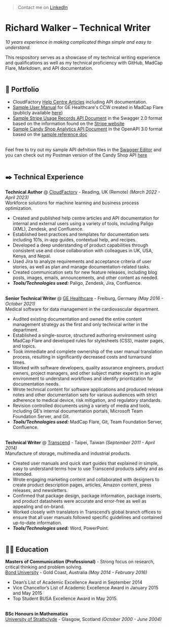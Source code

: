 > Contact me on [LinkedIn](https://www.linkedin.com/in/richwalker1/)

# Richard Walker &ndash; Technical Writer

_10 years experience in making complicated things simple and easy to understand._

This respository serves as a showcase of my technical writing experience and qualifications as well as my technical proficiency with GitHub, MadCap Flare, Markdown, and API documentation.<br><br>

## :briefcase: Portfolio

- CloudFactory [Help Centre Articles](https://help.cloudfactory.com/hc/en-gb) including API documentation.
- [Sample User Manual](https://github.com/richw2k/tech-writer/blob/main/ccw-user-manual.pdf) for GE Healthcare's CCW created in MadCap Flare (publicly available [here](https://customer-doc.cloud.gehealthcare.com/#/cdp/dashboard))
- [Sample Stripe Usage Records API Document](https://github.com/richw2k/tech-writer/blob/main/stripe-usage-records-api.yaml) in the Swagger 2.0 format based on the information found on the [Stripe website](https://stripe.com/docs/api/usage_records)
- [Sample Candy Shop Analytics API Document](https://github.com/richw2k/tech-writer/blob/main/candy-shop-analytics-api-document.yaml) in the OpenAPI 3.0 format based on the [sample reference doc](https://github.com/richw2k/tech-writer/blob/main/candy-shop-analytics-api-reference.md)<br><br>

Feel free to try out my sample API defnition files in the [Swagger Editor](https://editor.swagger.io/) and you can check out my Postman version of the Candy Shop API [here](https://documenter.getpostman.com/view/18224405/UVR4PAbT)<br><br>

## :black_nib: Technical Experience

**Technical Author** @ [CloudFactory](https://www.linkedin.com/company/cloudfactory-com) - Reading, UK (Remote) _(March 2022 - April 2023)_ <br>
Workforce solutions for machine learning and business process optimization.
  - Created and published help centre articles and API documentation for internal and external users using a variety of tools, including Paligo (XML), Zendesk, and Confluence.
  - Established best practices and templates for documentation sets including 101s, in-app guides, contextual help, and recipes.
  - Developed a deep understanding of product capabilities through consistent use and close collaboration with colleagues in UK, USA, Kenya, and Nepal.
  - Used Jira to analyze requirements and acceptance criteria of user stories, as well as plan and manage documentation-related tasks.
  - Created communication sets for new feature releases, including blog posts, images, emails, announcements, and other content as needed.
  - **_Tools/Technologies used:_** Paligo, Zendesk, Jira, Confluence.<br><br>

**Senior Technical Writer** @ [GE Healthcare](https://www.linkedin.com/company/gehealthcare) - Freiburg, Germany _(May 2016 - October 2021)_ <br>
Medical software for data management in the cardiovascular department.
  - Audited existing documentation and owned the entire content management strategy as the first and only technical writer in the department.
  - Established a single-source, structured authoring environment using MadCap Flare and developed rules for stylesheets (CSS), master pages, and topics.
  - Took immediate and complete ownership of the user manual translation process, resulting in significantly decreased costs and turnaround times.
  - Worked with software developers, quality assurance engineers, product owners, project managers, and other subject matter experts in an agile environment to understand workflows and identify prioritization for documentation needs.
  - Wrote technical content for software applications and produced release notes and other documentation sets for various audiences with strict adherence to medical device, risk mitigation, and regulatory standards.
  - Revision controlled documents using a variety of media and tools, including GE’s internal documentation portals, Microsoft Team Foundation Server, and Git.
  - **_Tools/Technologies used:_** MadCap Flare, Git, Team Foundation Server, Confluence.<br><br>

**Technical Writer** @ [Transcend](https://www.linkedin.com/company/transcend-information-inc./) - Taipei, Taiwan _(September 2011 - April 2014)_ <br>
Manufacture of storage, multimedia and industrial products.
  - Created user manuals and quick start guides that explained in simple, easy to understand terms how to use Transcend products safely and as intended.
  - Wrote engaging marketing content and collaborated with designers to create product description pages, articles, Amazon content, press releases, and newsletters.
  - Confirmed that package design, package information, package inserts, and product datasheets were accurate and error-free as well as appealing and on-brand.
  - Worked closely with translators in Transcend’s global branch offices to ensure that all user manuals followed specific guidelines and contained up-to-date information.
  - **_Tools/Technologies used:_** Word, PowerPoint.<br><br>

## :man_student: Education

**Masters of Communication (Professional)** - Strong focus on research, critical thinking and problem solving.<br>
[Bond University](https://bond.edu.au/intl) - Gold Coast, Australia _(May 2014 - February 2016)_
- Dean’s List of Academic Excellence Award in September 2014
- Vice Chancellor’s List of Academic Excellence Award in January 2015 and May 2015
- Top Student BUSA Excellence Award in May 2015. <br><br>

**BSc Honours in Mathematics**<br>
[University of Strathclyde](https://www.strath.ac.uk/) - Glasgow, Scotland _(October 2000 - June 2004)_
